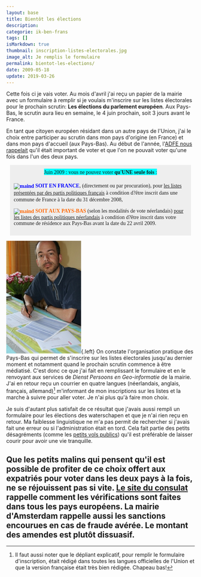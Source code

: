 ```yaml
---
layout: base
title: Bientôt les élections
description: 
categorie: ik-ben-frans
tags: []
isMarkdown: true
thumbnail: inscription-listes-electorales.jpg
image_alt: Je remplis le formulaire
permalink: bientot-les-elections/
date: 2009-05-18
update: 2019-03-26
---
```




Cette fois ci je vais voter. Au mois d'avril j'ai reçu un papier de la mairie avec un formulaire à remplir si je voulais m'inscrire sur les listes électorales pour le prochain scrutin: **Les élections du parlement européen**. Aux Pays-Bas, le scrutin aura lieu en semaine, le 4 juin prochain, soit 3 jours avant le France.

En tant que citoyen européen résidant dans un autre pays de l'Union, j'ai le choix entre participer au scrutin dans mon pays d'origine (en France) et dans mon pays d'accueil (aux Pays-Bas). Au début de l'année, l'[ADFE nous rappelait](http://www.adfe.org/pays-bas/articles.php?lng=fr&pg=222) qu'il était important de voter et que l'on ne pouvait voter qu'une fois dans l'un des deux pays.

<!-- HTML -->
<div style="background-color:#eeeeee; boder:1px dotted #333333; padding:10px; margin: 0 10px 0 10px;">
<div style="text-align: center;"><span style="background-color: rgb(0, 255, 255);"><span style="font-family: Comic Sans MS;">Juin 2009 : vous ne pouvez voter <b>qu'UNE seule fois</b> :</span></span><span style="font-family: Comic Sans MS;"> <br />
<br />
</span></div>
<span style="font-family: Comic Sans MS;"> <b><span style="color: rgb(0, 0, 255);"><img width="33" height="14" border="0" align="absmiddle" title="maind" alt="maind" src="http://www.adfe.org/pays-bas/img/smileys/maind.gif" /> SOIT EN FRANCE</span></b>, (directement ou par procuration), pour <a target="_blank" href="http://www.europarl.europa.eu/elections2009/default.htm?language=FR">les listes présentées par des partis politiques français</a> à condition d?être inscrit dans une commune de France à la date du 31 décembre 2008, <br />

<b><span style="color: rgb(255, 102, 0);"><img width="33" height="14" border="0" align="absmiddle" title="maind" alt="maind" src="http://www.adfe.org/pays-bas/img/smileys/maind.gif" /> SOIT AUX PAYS-BAS</span></b> </span><span><span style="font-family: Comic Sans MS;">(selon les modalités de vote néerlandais) <a href="http://www.europarl.europa.eu/elections2009/countries/netherlands.htm?language=FR" target="_blank">pour les listes des partis politiques néerlandais</a> </span><span style="font-family: Comic Sans MS;">à condition d?être inscrit dans votre commune de résidence aux Pays-Bas avant la date du 22 avril 2009.<br />
</span></span>
</div>
<!-- / HTML -->

![Je remplis le formulaire](inscription-listes-electorales.jpg){.left}
On constate l'organisation pratique des Pays-Bas qui permet de s'inscrire sur les listes électorales jusqu'au dernier moment et notamment quand le prochain scrutin commence à être médiatisé. C'est donc ce que j'ai fait en remplissant le formulaire et en le renvoyant aux services de *Dienst Persoons en Geo-informatie* de la mairie. J'ai en retour reçu un courrier en quatre langues (néerlandais, anglais, français, allemand)[^1] m'informant de mon inscriptions sur les listes et la marche à suivre pour aller voter. Je n'ai plus qu'à faire mon choix.

Je suis d'autant plus satisfait de ce résultat que j'avais aussi rempli un formulaire pour les élections des waterschapen et que je n'ai rien reçu en retour. Ma faiblesse linguistique ne m'a pas permit de rechercher si j'avais fait une erreur ou si l'administration était en tord. Cela fait partie des petits désagréments (comme les [petits vols publics](/petits-vols-en-public)) qu'il est préférable de laisser courir pour avoir une vie tranquille.

Que les petits malins qui pensent qu'il est possible de profiter de ce choix offert aux expatriés pour voter dans les deux pays à la fois, ne se réjouissent pas si vite. [Le site du consulat](http://www.consulfrance-amsterdam.org/article.php3?id_article=491) rappelle comment les vérifications sont faites dans tous les pays européens. La mairie d'Amsterdam rappelle aussi les sanctions encourues en cas de fraude avérée. Le montant des amendes est plutôt dissuasif.
---
[^1]: Il faut aussi noter que le dépliant explicatif, pour remplir le formulaire d'inscription, était rédigé dans toutes les langues officielles de l'Union et que la version française était très bien rédigée. Chapeau bas!